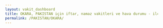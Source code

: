 ```yaml
---
layout: vakit_dashboard
title: OKARA, PAKISTAN için iftar, namaz vakitleri ve hava durumu - ilçe/eyalet seç
permalink: /PAKISTAN/OKARA/
---
```


<script type="text/javascript">
  var GLOBAL_COUNTRY = 'PAKISTAN';
  var GLOBAL_CITY = 'OKARA';
  var GLOBAL_STATE = '';
  var lat = 72;
  var lon = 21;
</script>
